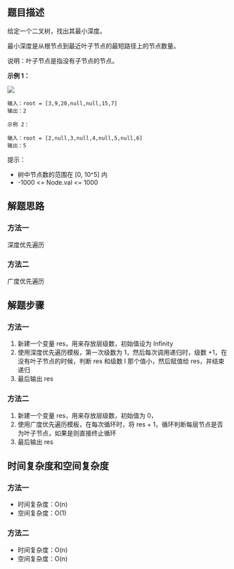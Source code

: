 ## 题目描述

给定一个二叉树，找出其最小深度。

最小深度是从根节点到最近叶子节点的最短路径上的节点数量。

说明：叶子节点是指没有子节点的节点。

**示例 1：**

![](https://assets.leetcode.com/uploads/2020/10/12/ex_depth.jpg)
```
输入：root = [3,9,20,null,null,15,7]
输出：2
```
```
示例 2：

输入：root = [2,null,3,null,4,null,5,null,6]
输出：5
```

提示：

+ 树中节点数的范围在 [0, 10^5] 内
+ -1000 <= Node.val <= 1000

## 解题思路

### 方法一

深度优先遍历

### 方法二

广度优先遍历

## 解题步骤

### 方法一

1. 新建一个变量 res，用来存放层级数，初始值设为 Infinity
2. 使用深度优先遍历模板，第一次级数为 1，然后每次调用递归时，级数 +1，在没有叶子节点的时候，判断 res 和级数 l 那个值小，然后赋值给 res，并结束递归
3. 最后输出 res

### 方法二

1. 新建一个变量 res，用来存放层级数，初始值为 0，
2. 使用广度优先遍历模板，在每次循环时，将 res + 1，循环判断每层节点是否为叶子节点，如果是则直接终止循环
3. 最后输出 res

## 时间复杂度和空间复杂度

### 方法一

+ 时间复杂度：O(n)
+ 空间复杂度：O(1)

### 方法二

+ 时间复杂度：O(n)
+ 空间复杂度：O(n)